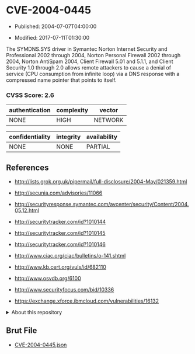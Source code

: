 # CVE-2004-0445

- Published: 2004-07-07T04:00:00

- Modified: 2017-07-11T01:30:00

The SYMDNS.SYS driver in Symantec Norton Internet Security and Professional 2002 through 2004, Norton Personal Firewall 2002 through 2004, Norton AntiSpam 2004, Client Firewall 5.01 and 5.1.1, and Client Security 1.0 through 2.0 allows remote attackers to cause a denial of service (CPU consumption from infinite loop) via a DNS response with a compressed name pointer that points to itself.

### CVSS Score: **2.6**

| authentication | complexity | vector |
| --- | --- | --- |
| NONE | HIGH | NETWORK |

| confidentiality | integrity | availability |
| --- | --- | --- |
| NONE | NONE | PARTIAL |

## References

* http://lists.grok.org.uk/pipermail/full-disclosure/2004-May/021359.html

* http://secunia.com/advisories/11066

* http://securityresponse.symantec.com/avcenter/security/Content/2004.05.12.html

* http://securitytracker.com/id?1010144

* http://securitytracker.com/id?1010145

* http://securitytracker.com/id?1010146

* http://www.ciac.org/ciac/bulletins/o-141.shtml

* http://www.kb.cert.org/vuls/id/682110

* http://www.osvdb.org/6100

* http://www.securityfocus.com/bid/10336

* https://exchange.xforce.ibmcloud.com/vulnerabilities/16132

<details>
<summary>About this repository</summary> 

  This repository is part of the project [Live Hack CVE](https://github.com/Live-Hack-CVE). Main website can be found [www.live-hack.org](https://www.live-hack.org) 
  
  Made by [Sn0wAlice](https://github.com/Sn0wAlice) for the people that care about security and need to have a feed of the latest CVEs. Hope you enjoy it, don't forget to star the repo and follow me on [Twitter](https://twitter.com/Sn0wAlice) and [Github](https://github.com/Sn0wAlice). And that is my [personnal website](https://www.alice-snow.me/)

  - [Home Page](https://github.com/Live-Hack-CVE)
  - [Framework](https://github.com/Live-Hack-CVE/cve-framework)
  - [CVE database](https://github.com/Live-Hack-CVE/full_database)
  - [Changelog](https://github.com/Live-Hack-CVE/Changelog)
</details>

## Brut File

* [CVE-2004-0445.json](https://raw.githubusercontent.com/Live-Hack-CVE/full_database/main/cves/2004/CVE-2004-0445.json)

